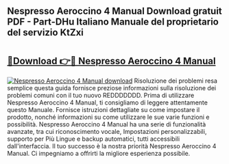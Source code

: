 ## Nespresso Aeroccino 4 Manual Download gratuit PDF - Part-DHu Italiano Manuale del proprietario del servizio KtZxi

# <h2><a href="http://dfe9jh.blite.top/?on=Nespresso+Aeroccino+4+Manual">🔗Download 👉🔴 Nespresso Aeroccino 4 Manual</a></h2>

[![Nespresso Aeroccino 4 Manual download](https://i.imgur.com/lujVjoI.png)](http://dfe9jh.blite.top/?on=Nespresso+Aeroccino+4+Manual)
Risoluzione dei problemi resa semplice questa guida fornisce preziose informazioni sulla risoluzione dei problemi comuni con il tuo nuovo REDDDDDDD. Prima di utilizzare Nespresso Aeroccino 4 Manual, ti consigliamo di leggere attentamente questo Manuale. Fornisce istruzioni dettagliate su come impostare il prodotto, nonché informazioni su come utilizzare le sue varie funzioni e possibilità. Nespresso Aeroccino 4 Manual ha una serie di funzionalità avanzate, tra cui riconoscimento vocale, Impostazioni personalizzabili, supporto per Più Lingue e backup automatici, tutti accessibili dall'interfaccia. Il tuo successo è la nostra priorità Nespresso Aeroccino 4 Manual. Ci impegniamo a offrirti la migliore esperienza possibile.
